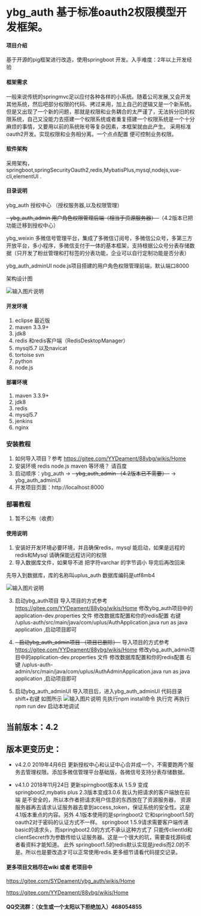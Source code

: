 # ybg_auth 基于标准oauth2权限模型开发框架。

#### 项目介绍

基于开源的pig框架进行改造，使用springboot 开发。入手难度：2年以上开发经验
#### 框架需求
一般来说传统的springmvc足以应付各种各样的小系统。随着公司发展,又会开发其他系统，然后吧部分权限的代码、拷过来用，加上自己的逻辑又是一个新系统。但是又出现了一个新的问题，那就是权限和业务耦合的太严谨了，无法拆分旧的权限系统，自己又没能力去搭建一个权限系统或者重复搭建一个权限系统是一个十分麻烦的事情，又要用以前的系统账号等复杂因素，本框架就由此产生。
采用标准oauth2开发。实现权限和业务相分离。一个点点配置 便可控制业务权限。

#### 软件架构
采用架构，springboot,springSecurityOauth2,redis,MybatisPlus,mysql,nodejs,vue-cli,elementUI .

#### 目录说明
ybg_auth 授权中心 （授权服务器,以及权限管理）

~~- ybg_auth_admin  用户角色权限管理后端（相当于资源服务器）-~~（4.2版本已把功能迁移到授权中心）

ybg_weixin 多微信号管理平台，集成了多微信订阅号，多微信公众号，多第三方开放平台，多小程序，多微信支付于一体的基本框架，支持根据公众号分表存储数据（只开发了粉丝管理和打标签的分表功能，企业可以自行定制功能是否分表）

ybg_auth_adminUI node.js项目搭建的用户角色权限管理前端，默认端口8000


架构设计图


![输入图片说明](https://images.gitee.com/uploads/images/2018/1006/212322_937ce663_880593.png "Untitled Diagram.png")

#### 开发环境
1. eclipse 最近版
2. maven 3.3.9+
3. jdk8
4. redis 和redis客户端（RedisDesktopManager）
5. mysql5.7 以及navicat 
6. tortoise svn
7. python
8. node.js

#### 部署环境
1. maven 3.3.9+
2. jdk8
3. redis 
4. mysql5.7 
5. jenkins
6. nginx

### 安装教程

1. 如何导入项目？参考 https://gitee.com/YYDeament/88ybg/wikis/Home
2. 安装环境 redis node.js maven 等环境？ 请百度
3. 启动顺序：ybg_auth ->  ~~- ybg_auth_admin （4.2版本已不需要）-~~  -> ybg_auth_adminUI 
4. 开发项目页面：http://localhost:8000 

### 部署教程
1. 暂不公布（收费）


#### 使用说明
1. 安装好开发环境必要环境，并且确保redis，mysql 能启动，如果是远程的redis和Mysql 请确保能远程访问的权限
2. 导入数据库文件，如果导不进 把字符varchar 的字节调小 导完后再改回来

先导入到数据库，库的名称叫uplus_auth 数据库编码是utf8mb4

![输入图片说明](https://images.gitee.com/uploads/images/2018/1007/091517_aec68b78_880593.png "屏幕截图.png")

3. 启动ybg_auth项目
    导入项目的方式参考 https://gitee.com/YYDeament/88ybg/wikis/Home
    修改ybg_auth项目中的application-dev.properties 文件 修改数据库配置和你的redis配置
    右键   /uplus-auth/src/main/java/com/uplus/AuthApplication.java    run as java application ,启动项目即可

4. ~~- 启动ybg_auth_admin项目 （项目已删除）-~~
    导入项目的方式参考 https://gitee.com/YYDeament/88ybg/wikis/Home
    修改ybg_auth_admin项目中的application-dev.properties 文件 修改数据库配置和你的redis配置
    右键  /uplus-auth-admin/src/main/java/com/uplus/AuthAdminApplication.java    run as java application ,启动项目即可

5. 启动ybg_auth_adminUI 
    导入项目后，进入ybg_auth_adminUI 代码目录
    shift+右键 如图所示 
![输入图片说明](https://images.gitee.com/uploads/images/2018/1007/094404_4aceac98_880593.png "屏幕截图.png")
    先执行npm install命令
    执行完 再执行npm run dev 启动本地调试



## 当前版本：4.2






## 版本更变历史：
 - v4.2.0 2019年4月6日 更新授权中心和认证中心合并成一个，不需要跑两个服务去管理权限。添加多微信管理平台基础版，各微信号支持分表存储数据。

 - v4.1.0 2018年11月24日 更新spirngboot版本从 1.5.9 变成 springboot2,mybatis plus 2.3版本变成3.0.6 我认为把请求的客户端放在前端 是不安全的，所以本作者把请求用户信息的东西放在了资源服务器，
 资源服务器再去请求认证服务器去拿到access_token，保证系统的安全性。这是4.1版本重点的内容。另外 4.1版本使用的是springboot2 它和springboot1.5的oauth2对于密码的认证方式不一样。
springboot 1.5.9请求需要客户端传递basic的请求头，而springboot2.0的方式不承认这种方式了 只能传clientId和clientSecret作为参数传给认证服务器。这是一个很大的坑，需要查找源码或者看资料才能知道。
此外 springboot1.5的redis默认实现是jredis而2.0的不是。所以也是要改造才可以正常使用redis.更多细节请看代码提交记录。
    




#### 更多项目文档尽在wiki 或者 老项目中

https://gitee.com/SYDeament/ybg_auth/wikis/Home

https://gitee.com/YYDeament/88ybg/wikis/Home


#### QQ交流群：（女生或一个太阳以下拒绝加入）468054855

